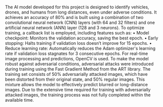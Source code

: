 The AI model developed for this project is designed to identify vehicles, drones, and humans from long distances, even under adverse conditions. It achieves an accuracy of 80% and is built using a combination of two convolutional neural network (CNN) layers (with 64 and 32 filters) and one artificial neural network (ANN) layer (128 and 3 neurons).
To optimize training, a callback list is employed, including features such as:
•	Model checkpoint: Monitors the validation accuracy, saving the best epoch.
•	Early stopping: Halts training if validation loss doesn’t improve for 15 epochs.
•	Reduce learning rate: Automatically reduces the Adam optimizer's learning rate if validation loss stagnates for 3 consecutive epochs.
For real-time image processing and predictions, OpenCV is used. 
To make the model robust against adversarial conditions, adversarial attacks were introduced during training using the Fast Gradient Method from the ART library. The training set consists of 50% adversarially attacked images, which have been distorted from their original state, and 50% regular images. This mixture allows the model to effectively predict blurred or long-distance images.
Due to the extensive time required for training with adversarially attacked images, the training process was not fully completed within the available time.



